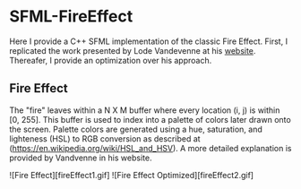 # SFML-FireEffect
Here I provide a C++ SFML implementation of the classic Fire Effect. First, I replicated the work presented by Lode Vandevenne at his [website](https://lodev.org/cgtutor/fire.html). Thereafer, I provide an optimization over his approach. 

## Fire Effect
The "fire" leaves within a N X M buffer where every location (i, j) is within [0, 255]. This buffer is used to index into a palette of colors later drawn onto the screen. Palette colors are generated using a hue, saturation, and lighteness (HSL) to RGB conversion as described at (https://en.wikipedia.org/wiki/HSL_and_HSV). A more detailed explanation is provided by Vandvenne in his website.  

![Fire Effect][fireEffect1.gif]
![Fire Effect Optimized][fireEffect2.gif]


